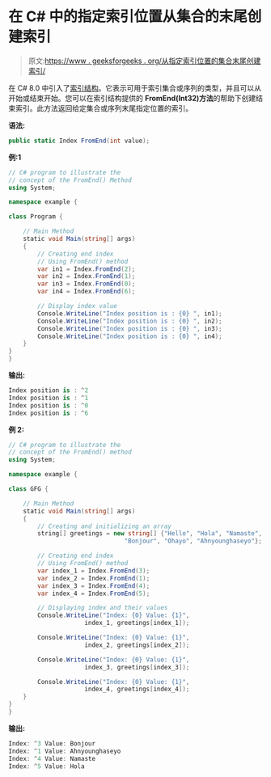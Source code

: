 # 在 C# 中的指定索引位置从集合的末尾创建索引

> 原文:[https://www . geeksforgeeks . org/从指定索引位置的集合末尾创建索引/](https://www.geeksforgeeks.org/creating-an-index-from-the-end-of-a-collection-at-a-specified-index-position-in-c-sharp/)

在 C# 8.0 中引入了[索引结构](https://www.geeksforgeeks.org/index-struct-in-c-sharp-8-0/)。它表示可用于索引集合或序列的类型，并且可以从开始或结束开始。您可以在索引结构提供的 **FromEnd(Int32)方法**的帮助下创建结束索引。此方法返回给定集合或序列末尾指定位置的索引。

**语法:**

```cs
public static Index FromEnd(int value);
```

**例:1**

```cs
// C# program to illustrate the 
// concept of the FromEnd() Method
using System;

namespace example {

class Program {

    // Main Method
    static void Main(string[] args)
    {
        // Creating end index
        // Using FromEnd() method
        var in1 = Index.FromEnd(2);
        var in2 = Index.FromEnd(1);
        var in3 = Index.FromEnd(0);
        var in4 = Index.FromEnd(6);

        // Display index value
        Console.WriteLine("Index position is : {0} ", in1);
        Console.WriteLine("Index position is : {0} ", in2);
        Console.WriteLine("Index position is : {0} ", in3);
        Console.WriteLine("Index position is : {0} ", in4);
    }
}
}
```

**输出:**

```cs
Index position is : ^2 
Index position is : ^1 
Index position is : ^0 
Index position is : ^6

```

**例 2:**

```cs
// C# program to illustrate the
// concept of the FromEnd() method
using System;

namespace example {

class GFG {

    // Main Method
    static void Main(string[] args)
    {
        // Creating and initializing an array
        string[] greetings = new string[] {"Hello", "Hola", "Namaste", 
                                "Bonjour", "Ohayo", "Ahnyounghaseyo"};

        // Creating end index
        // Using FromEnd() method
        var index_1 = Index.FromEnd(3);
        var index_2 = Index.FromEnd(1);
        var index_3 = Index.FromEnd(4);
        var index_4 = Index.FromEnd(5);

        // Displaying index and their values
        Console.WriteLine("Index: {0} Value: {1}", 
                     index_1, greetings[index_1]);

        Console.WriteLine("Index: {0} Value: {1}", 
                     index_2, greetings[index_2]);

        Console.WriteLine("Index: {0} Value: {1}", 
                     index_3, greetings[index_3]);

        Console.WriteLine("Index: {0} Value: {1}",
                     index_4, greetings[index_4]);
    }
}
}
```

**输出:**

```cs
Index: ^3 Value: Bonjour
Index: ^1 Value: Ahnyounghaseyo
Index: ^4 Value: Namaste
Index: ^5 Value: Hola

```